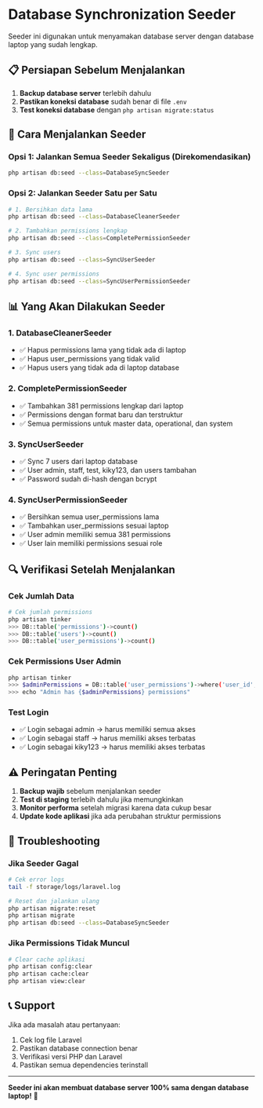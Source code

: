 # Database Synchronization Seeder

Seeder ini digunakan untuk menyamakan database server dengan database laptop yang sudah lengkap.

## 📋 **Persiapan Sebelum Menjalankan**

1. **Backup database server** terlebih dahulu
2. **Pastikan koneksi database** sudah benar di file `.env`
3. **Test koneksi database** dengan `php artisan migrate:status`

## 🚀 **Cara Menjalankan Seeder**

### Opsi 1: Jalankan Semua Seeder Sekaligus (Direkomendasikan)
```bash
php artisan db:seed --class=DatabaseSyncSeeder
```

### Opsi 2: Jalankan Seeder Satu per Satu
```bash
# 1. Bersihkan data lama
php artisan db:seed --class=DatabaseCleanerSeeder

# 2. Tambahkan permissions lengkap
php artisan db:seed --class=CompletePermissionSeeder

# 3. Sync users
php artisan db:seed --class=SyncUserSeeder

# 4. Sync user permissions
php artisan db:seed --class=SyncUserPermissionSeeder
```

## 📊 **Yang Akan Dilakukan Seeder**

### 1. DatabaseCleanerSeeder
- ✅ Hapus permissions lama yang tidak ada di laptop
- ✅ Hapus user_permissions yang tidak valid
- ✅ Hapus users yang tidak ada di laptop database

### 2. CompletePermissionSeeder
- ✅ Tambahkan 381 permissions lengkap dari laptop
- ✅ Permissions dengan format baru dan terstruktur
- ✅ Semua permissions untuk master data, operational, dan system

### 3. SyncUserSeeder
- ✅ Sync 7 users dari laptop database
- ✅ User admin, staff, test, kiky123, dan users tambahan
- ✅ Password sudah di-hash dengan bcrypt

### 4. SyncUserPermissionSeeder
- ✅ Bersihkan semua user_permissions lama
- ✅ Tambahkan user_permissions sesuai laptop
- ✅ User admin memiliki semua 381 permissions
- ✅ User lain memiliki permissions sesuai role

## 🔍 **Verifikasi Setelah Menjalankan**

### Cek Jumlah Data
```bash
# Cek jumlah permissions
php artisan tinker
>>> DB::table('permissions')->count()
>>> DB::table('users')->count()
>>> DB::table('user_permissions')->count()
```

### Cek Permissions User Admin
```bash
php artisan tinker
>>> $adminPermissions = DB::table('user_permissions')->where('user_id', 1)->count()
>>> echo "Admin has {$adminPermissions} permissions"
```

### Test Login
- ✅ Login sebagai admin → harus memiliki semua akses
- ✅ Login sebagai staff → harus memiliki akses terbatas
- ✅ Login sebagai kiky123 → harus memiliki akses terbatas

## ⚠️ **Peringatan Penting**

1. **Backup wajib** sebelum menjalankan seeder
2. **Test di staging** terlebih dahulu jika memungkinkan
3. **Monitor performa** setelah migrasi karena data cukup besar
4. **Update kode aplikasi** jika ada perubahan struktur permissions

## 🔧 **Troubleshooting**

### Jika Seeder Gagal
```bash
# Cek error logs
tail -f storage/logs/laravel.log

# Reset dan jalankan ulang
php artisan migrate:reset
php artisan migrate
php artisan db:seed --class=DatabaseSyncSeeder
```

### Jika Permissions Tidak Muncul
```bash
# Clear cache aplikasi
php artisan config:clear
php artisan cache:clear
php artisan view:clear
```

## 📞 **Support**

Jika ada masalah atau pertanyaan:
1. Cek log file Laravel
2. Pastikan database connection benar
3. Verifikasi versi PHP dan Laravel
4. Pastikan semua dependencies terinstall

---

**Seeder ini akan membuat database server 100% sama dengan database laptop!** 🎉